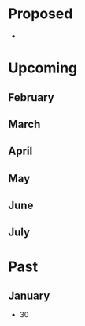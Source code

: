 # Proposed
- 

# Upcoming
## February

## March

## April

## May

## June

## July

# Past
## January
- 30 


